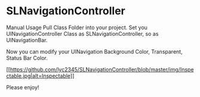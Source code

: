 # SLNavigationController


Manual Usage
Pull Class Folder into your project.
Set you UINavigationController Class as SLNavigationController, so as UINavigationBar.

Now you can modify your UINavigation Background Color, Transparent, Status Bar Color.

[[https://github.com/lyc2345/SLNavigationController/blob/master/img/Inspectable.jpg|alt=Inspectable]]

Please enjoy!
